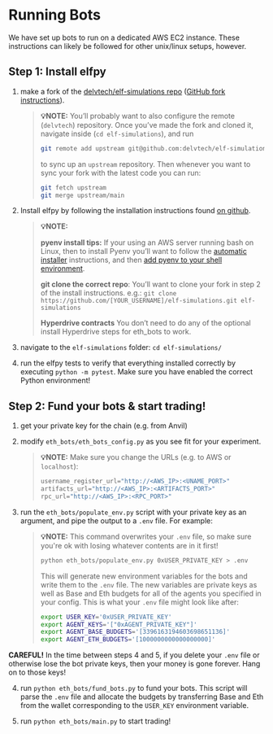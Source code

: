 # Running Bots

We have set up bots to run on a dedicated AWS EC2 instance.
These instructions can likely be followed for other unix/linux setups, however.

## Step 1: Install elfpy

1. make a fork of the [delvtech/elf-simulations repo](https://github.com/delvtech/elf-simulations) ([GitHub fork instructions](https://docs.github.com/en/get-started/quickstart/fork-a-repo?tool=webui&platform=mac)).

    >**💡NOTE:**
    >You’ll probably want to also configure the remote (`delvtech`) repository.
    >Once you’ve made the fork and cloned it, navigate inside (`cd elf-simulations`), and run
    >
    >```bash
    >git remote add upstream git@github.com:delvtech/elf-simulations.git
    >```
    >
    >to sync up an `upstream` repository.
    >Then whenever you want to sync your fork with the latest code you can run:
    >
    >```bash
    >git fetch upstream
    >git merge upstream/main
    >```
    >

2. Install elfpy by following the installation instructions found [on github](https://github.com/delvtech/elf-simulations/blob/main/INSTALL.md).

    >**💡NOTE:**
    >
    >**pyenv install tips:** If your using an AWS server running bash on Linux, then to install Pyenv you’ll want to follow the [automatic installer](https://github.com/pyenv/pyenv#automatic-installer) instructions, and then [add pyenv to your shell environment](https://github.com/pyenv/pyenv#set-up-your-shell-environment-for-pyenv).
    >
    >**git clone the correct repo**: You’ll want to clone your fork in step 2 of the install instructions.
    >e.g.: `git clone https://github.com/[YOUR_USERNAME]/elf-simulations.git elf-simulations`
    >
    >**Hyperdrive contracts** You don’t need to do any of the optional install Hyperdrive steps for eth_bots to work.

3. navigate to the `elf-simulations` folder: `cd elf-simulations/`

4. run the elfpy tests to verify that everything installed correctly by executing `python -m pytest`. Make sure you have enabled the correct Python environment!

## Step 2: Fund your bots & start trading!

1. get your private key for the chain (e.g. from Anvil)
2. modify `eth_bots/eth_bots_config.py` as you see fit for your experiment.

    >**💡NOTE:**
    >Make sure you change the URLs (e.g. to AWS or `localhost`):
    >
    >```python
    >username_register_url="http://<AWS_IP>:<UNAME_PORT>"
    >artifacts_url="http://<AWS_IP>:<ARTIFACTS_PORT>"
    >rpc_url="http://<AWS_IP>:<RPC_PORT>"
    >```
    >

3. run the `eth_bots/populate_env.py` script with your private key as an argument, and pipe the output to a `.env` file. For example:

    >**💡NOTE:**
    >This command overwrites your `.env` file, so make sure you're ok with losing whatever contents are in it first!
    >
    >```bash
    >python eth_bots/populate_env.py 0xUSER_PRIVATE_KEY > .env
    >```
    >
    >This will generate new environment variables for the bots and write them to the `.env` file.
    >The new variables are private keys as well as Base and Eth budgets for all of the agents you specified in your config.
    >This is what your `.env` file might look like after:
    >
    >```bash
    >export USER_KEY='0xUSER_PRIVATE_KEY'
    >export AGENT_KEYS='["0xAGENT_PRIVATE_KEY"]'
    >export AGENT_BASE_BUDGETS='[3396163194603698651136]'
    >export AGENT_ETH_BUDGETS='[1000000000000000000]'
    >```
    >

**CAREFUL!** In the time between steps 4 and 5, if you delete your `.env` file or otherwise lose the bot private keys, then your money is gone forever. Hang on to those keys!

4. run `python eth_bots/fund_bots.py` to fund your bots. This script will parse the `.env` file and allocate the budgets by transferring Base and Eth from the wallet corresponding to the `USER_KEY` environment variable.

5. run `python eth_bots/main.py` to start trading!
